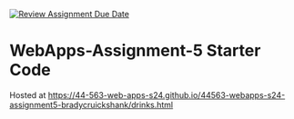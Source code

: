 [![Review Assignment Due Date](https://classroom.github.com/assets/deadline-readme-button-24ddc0f5d75046c5622901739e7c5dd533143b0c8e959d652212380cedb1ea36.svg)](https://classroom.github.com/a/5u0mb8O1)
# WebApps-Assignment-5 Starter Code
Hosted at <https://44-563-web-apps-s24.github.io/44563-webapps-s24-assignment5-bradycruickshank/drinks.html>
